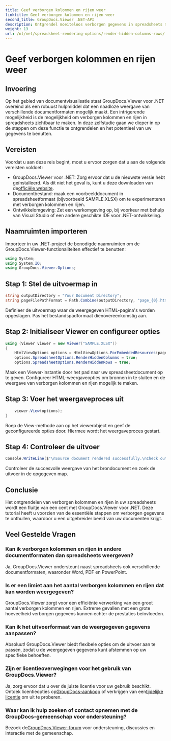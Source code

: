 ```yaml
---
title: Geef verborgen kolommen en rijen weer
linktitle: Geef verborgen kolommen en rijen weer
second_title: GroupDocs.Viewer .NET-API
description: Ontgrendel moeiteloos verborgen gegevens in spreadsheets met GroupDocs.Viewer voor .NET. Volg onze stapsgewijze handleiding om verborgen kolommen en rijen zichtbaar te maken.
weight: 13
url: /nl/net/spreadsheet-rendering-options/render-hidden-columns-rows/
---
```


# Geef verborgen kolommen en rijen weer

## Invoering
Op het gebied van documentvisualisatie staat GroupDocs.Viewer voor .NET overeind als een robuust hulpmiddel dat een naadloze weergave van verschillende documentformaten mogelijk maakt. Een intrigerende mogelijkheid is de mogelijkheid om verborgen kolommen en rijen in spreadsheets zichtbaar te maken. In deze zelfstudie gaan we dieper in op de stappen om deze functie te ontgrendelen en het potentieel van uw gegevens te benutten.
## Vereisten
Voordat u aan deze reis begint, moet u ervoor zorgen dat u aan de volgende vereisten voldoet:
- GroupDocs.Viewer voor .NET: Zorg ervoor dat u de nieuwste versie hebt geïnstalleerd. Als dit niet het geval is, kunt u deze downloaden van de[officiële website](https://releases.groupdocs.com/viewer/net/).
- Documentbestand: maak een voorbeelddocument in spreadsheetformaat (bijvoorbeeld SAMPLE.XLSX) om te experimenteren met verborgen kolommen en rijen.
- Ontwikkelomgeving: Zet een werkomgeving op, bij voorkeur met behulp van Visual Studio of een andere geschikte IDE voor .NET-ontwikkeling.
## Naamruimten importeren
Importeer in uw .NET-project de benodigde naamruimten om de GroupDocs.Viewer-functionaliteiten effectief te benutten:
```csharp
using System;
using System.IO;
using GroupDocs.Viewer.Options;
```
## Stap 1: Stel de uitvoermap in
```csharp
string outputDirectory = "Your Document Directory";
string pageFilePathFormat = Path.Combine(outputDirectory, "page_{0}.html");
```
Definieer de uitvoermap waar de weergegeven HTML-pagina's worden opgeslagen. Pas het bestandspadformaat dienovereenkomstig aan.
## Stap 2: Initialiseer Viewer en configureer opties
```csharp
using (Viewer viewer = new Viewer("SAMPLE.XLSX"))
{
    HtmlViewOptions options = HtmlViewOptions.ForEmbeddedResources(pageFilePathFormat);
    options.SpreadsheetOptions.RenderHiddenColumns = true;
    options.SpreadsheetOptions.RenderHiddenRows = true;
```
Maak een Viewer-instantie door het pad naar uw spreadsheetdocument op te geven. Configureer HTML-weergaveopties om bronnen in te sluiten en de weergave van verborgen kolommen en rijen mogelijk te maken.
## Stap 3: Voer het weergaveproces uit
```csharp
    viewer.View(options);
}
```
Roep de View-methode aan op het viewerobject en geef de geconfigureerde opties door. Hiermee wordt het weergaveproces gestart.
## Stap 4: Controleer de uitvoer
```csharp
Console.WriteLine($"\nSource document rendered successfully.\nCheck output in {outputDirectory}.");
```
Controleer de succesvolle weergave van het brondocument en zoek de uitvoer in de opgegeven map.
## Conclusie
Het ontgrendelen van verborgen kolommen en rijen in uw spreadsheets wordt een fluitje van een cent met GroupDocs.Viewer voor .NET. Deze tutorial heeft u voorzien van de essentiële stappen om verborgen gegevens te onthullen, waardoor u een uitgebreider beeld van uw documenten krijgt.
## Veel Gestelde Vragen
### Kan ik verborgen kolommen en rijen in andere documentformaten dan spreadsheets weergeven?
Ja, GroupDocs.Viewer ondersteunt naast spreadsheets ook verschillende documentformaten, waaronder Word, PDF en PowerPoint.
### Is er een limiet aan het aantal verborgen kolommen en rijen dat kan worden weergegeven?
GroupDocs.Viewer zorgt voor een efficiënte verwerking van een groot aantal verborgen kolommen en rijen. Extreme gevallen met een grote hoeveelheid verborgen gegevens kunnen echter de prestaties beïnvloeden.
### Kan ik het uitvoerformaat van de weergegeven gegevens aanpassen?
Absoluut! GroupDocs.Viewer biedt flexibele opties om de uitvoer aan te passen, zodat u de weergegeven gegevens kunt afstemmen op uw specifieke behoeften.
### Zijn er licentieoverwegingen voor het gebruik van GroupDocs.Viewer?
 Ja, zorg ervoor dat u over de juiste licentie voor uw gebruik beschikt. Ontdek licentieopties op[GroupDocs-aankoop](https://purchase.groupdocs.com/buy) of verkrijgen van een[tijdelijke licentie](https://purchase.groupdocs.com/temporary-license/) om uit te proberen.
### Waar kan ik hulp zoeken of contact opnemen met de GroupDocs-gemeenschap voor ondersteuning?
 Bezoek de[GroupDocs.Viewer-forum](https://forum.groupdocs.com/c/viewer/9) voor ondersteuning, discussies en interactie met de gemeenschap.